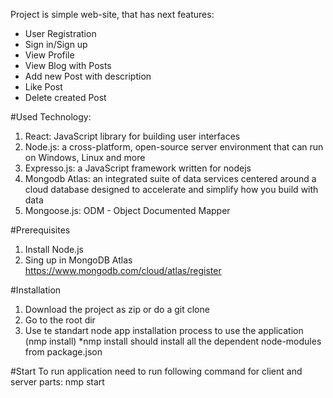 Project is simple web-site, that has next features: 
- User Registration
- Sign in/Sign up
- View Profile
- View Blog with Posts
- Add new Post with description 
- Like Post
- Delete created Post

#Used Technology: 
1. React: JavaScript library for building user interfaces
2. Node.js: a cross-platform, open-source server environment that can run on Windows, Linux and more
3. Expresso.js: a JavaScript framework written for nodejs
4.	Mongodb Atlas: an integrated suite of data services centered around a cloud database designed to accelerate and simplify how you build with data
5.	Mongoose.js: ODM - Object Documented Mapper

#Prerequisites
1. Install Node.js 
2. Sing up in MongoDB Atlas https://www.mongodb.com/cloud/atlas/register 

#Installation
1. Download the project as zip or do a git clone
2. Go to the root dir
3. Use te standart node app installation process to use the application (nmp install)
*nmp install should install all the dependent node-modules from package.json 

#Start
To run application need to run following command for client and server parts: nmp start

